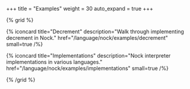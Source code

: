 +++
title = "Examples"
weight = 30
auto_expand = true
+++

{% grid %}

  {% iconcard
    title="Decrement"
    description="Walk through implementing decrement in Nock."
    href="/language/nock/examples/decrement"
    small=true
  /%}

  {% iconcard
    title="Implementations"
    description="Nock interpreter implementations in various languages."
    href="/language/nock/examples/implementations"
    small=true
  /%}

{% /grid %}

